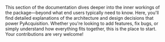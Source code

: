 This section of the documentation dives deeper into the inner workings of the package—beyond what end users typically need to know. Here, you'll find detailed explanations of the architecture and design decisions that power PyAcquisition. Whether you're looking to add features, fix bugs, or simply understand how everything fits together, this is the place to start. Your contributions are very welcome!

